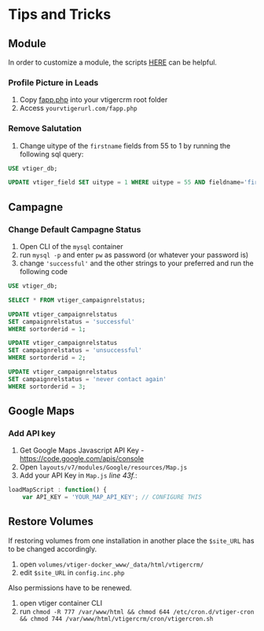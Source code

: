# Tips and Tricks

## Module

In order to customize a module, the scripts [HERE](scripts) can be helpful.

### Profile Picture in Leads

1. Copy [fapp.php](scripts/fapp.php) into your vtigercrm root folder
2. Access `yourvtigerurl.com/fapp.php`

### Remove Salutation

1. Change uitype of the `firstname` fields from 55 to 1 by running the following sql query:
```SQL
USE vtiger_db;

UPDATE vtiger_field SET uitype = 1 WHERE uitype = 55 AND fieldname='firstname';
```

## Campagne

### Change Default Campagne Status

1. Open CLI of the `mysql` container
2. run `mysql -p` and enter `pw` as password (or whatever your password is)
3. change `'successful'` and the other strings to your preferred and run the following code
```SQL
USE vtiger_db;

SELECT * FROM vtiger_campaignrelstatus;

UPDATE vtiger_campaignrelstatus
SET campaignrelstatus = 'successful'
WHERE sortorderid = 1;

UPDATE vtiger_campaignrelstatus
SET campaignrelstatus = 'unsuccessful'
WHERE sortorderid = 2;

UPDATE vtiger_campaignrelstatus
SET campaignrelstatus = 'never contact again'
WHERE sortorderid = 3;
```

## Google Maps

### Add API key
1. Get Google Maps Javascript API Key - https://code.google.com/apis/console
2. Open `layouts/v7/modules/Google/resources/Map.js`
3. Add your API Key in `Map.js` *line 43f.*:

```javascript
loadMapScript : function() {
    var API_KEY = 'YOUR_MAP_API_KEY'; // CONFIGURE THIS 
```

## Restore Volumes

If restoring volumes from one installation in another place the `$site_URL` has to be changed accordingly.

1. open `volumes/vtiger-docker_www/_data/html/vtigercrm/`
2. edit `$site_URL` in `config.inc.php`

Also permissions have to be renewed.

1. open vtiger container CLI
2. run `chmod -R 777 /var/www/html && chmod 644 /etc/cron.d/vtiger-cron && chmod 744 /var/www/html/vtigercrm/cron/vtigercron.sh`
